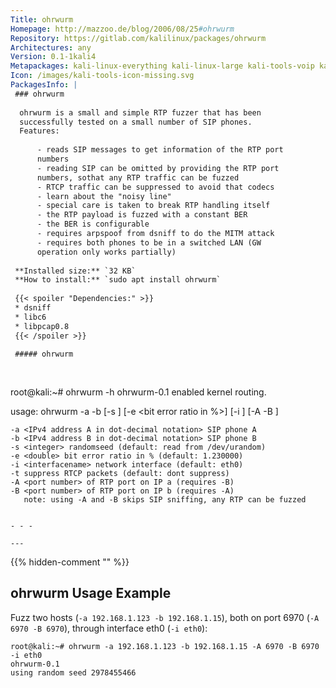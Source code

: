```yaml
---
Title: ohrwurm
Homepage: http://mazzoo.de/blog/2006/08/25#ohrwurm
Repository: https://gitlab.com/kalilinux/packages/ohrwurm
Architectures: any
Version: 0.1-1kali4
Metapackages: kali-linux-everything kali-linux-large kali-tools-voip kali-tools-vulnerability 
Icon: /images/kali-tools-icon-missing.svg
PackagesInfo: |
 ### ohrwurm
 
  ohrwurm is a small and simple RTP fuzzer that has been
  successfully tested on a small number of SIP phones.
  Features:
   
      - reads SIP messages to get information of the RTP port
      numbers
      - reading SIP can be omitted by providing the RTP port
      numbers, sothat any RTP traffic can be fuzzed
      - RTCP traffic can be suppressed to avoid that codecs
      - learn about the "noisy line"
      - special care is taken to break RTP handling itself
      - the RTP payload is fuzzed with a constant BER
      - the BER is configurable
      - requires arpspoof from dsniff to do the MITM attack
      - requires both phones to be in a switched LAN (GW
      operation only works partially)
 
 **Installed size:** `32 KB`  
 **How to install:** `sudo apt install ohrwurm`  
 
 {{< spoiler "Dependencies:" >}}
 * dsniff
 * libc6 
 * libpcap0.8 
 {{< /spoiler >}}
 
 ##### ohrwurm
 
 
 ```
 root@kali:~# ohrwurm -h
 ohrwurm-0.1
 enabled kernel routing.
 
 usage: ohrwurm -a <IP target a> -b <IP target b> [-s <randomseed>] [-e <bit error ratio in %>] [-i <interface>] [-A <RTP port a> -B <RTP port b>]
 
 	-a <IPv4 address A in dot-decimal notation> SIP phone A
 	-b <IPv4 address B in dot-decimal notation> SIP phone B
 	-s <integer> randomseed (default: read from /dev/urandom)
 	-e <double> bit error ratio in % (default: 1.230000)
 	-i <interfacename> network interface (default: eth0)
 	-t suppress RTCP packets (default: dont suppress)
 	-A <port number> of RTP port on IP a (requires -B)
 	-B <port number> of RTP port on IP b (requires -A)
 	   note: using -A and -B skips SIP sniffing, any RTP can be fuzzed
 
 ```
 
 - - -
 
---
```

{{% hidden-comment "<!--Do not edit anything above this line-->" %}}

## ohrwurm Usage Example

Fuzz two hosts (`-a 192.168.1.123 -b 192.168.1.15`), both on port 6970 (`-A 6970 -B 6970`), through interface eth0 (`-i eth0`):

```
root@kali:~# ohrwurm -a 192.168.1.123 -b 192.168.1.15 -A 6970 -B 6970 -i eth0
ohrwurm-0.1
using random seed 2978455466
```
